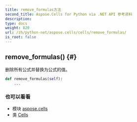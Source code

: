 ```yaml
---
title: remove_formulas方法
second_title: Aspose.Cells for Python via .NET API 参考资料
description:
type: docs
weight: 820
url: /zh/python-net/aspose.cells/cells/remove_formulas/
is_root: false
---
```

##  remove_formulas() {#}
删除所有公式并替换为公式的值。



```python
def remove_formulas(self):
    ...
```





### 也可以看看
* 模块 [aspose.cells](../../)
* 类 [Cells](/cells/zh/python-net/aspose.cells/cells)
